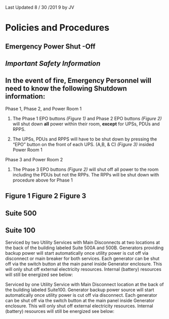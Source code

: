  Last Updated 8 / 30 /201 9 by JV 

# Policies and Procedures 

## Emergency Power Shut -Off 

## *Important Safety Information* 

## In the event of fire, Emergency Personnel will need to know the following Shutdown information: 

Phase 1, Phase 2, and Power Room 1 

1. The Phase 1 EPO buttons _(Figure 1)_ and Phase 2 EPO buttons _(Figure 2)_ will shut down     **all** power within their room, **except** for UPSs, PDUs and RPPS. 

2. The UPSs, PDUs and RPPS will have to be shut down by pressing the “EPO” button on     the front of each UPS. (A,B, & C) _(Figure 3)_ insided Power Room 1 

Phase 3 and Power Room 2 

1. The Phase 3 EPO buttons _(Figure 2)_ will shut off all power to the room including the PDUs but not the RPPs. The RPPs will be shut down with procedure above for Phase 1 

## Figure 1 Figure 2 Figure 3 

## Suite 500 

## Suite 100 

Serviced by two Utility Services with Main Disconnects at two locations at the back of the building labeled Suite 500A and 500B. Generators providing backup power will start automatically once utility power is cut off via disconnect or main breaker for both services. Each generator can be shut off via the switch button at the main panel inside Generator enclosure. This will only shut off external electricity resources. Internal (battery) resources will still be energized see below: 

Serviced by one Utility Service with Main Disconnect location at the back of the building labeled Suite100. Generator backup power source will start automatically once utility power is cut off via disconnect. Each generator can be shut off via the switch button at the main panel inside Generator enclosure. This will only shut off external electricity resources. Internal (battery) resources will still be energized see below: 


